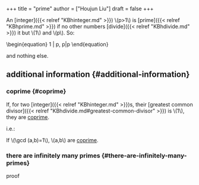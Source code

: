 +++
title = "prime"
author = ["Houjun Liu"]
draft = false
+++

An [integer]({{< relref "KBhinteger.md" >}}) \\(p>1\\) is [prime]({{< relref "KBhprime.md" >}}) if no other numbers [divide]({{< relref "KBhdivide.md" >}}) it but \\(1\\) and \\(p\\). So:

\begin{equation}
1 | p, p|p
\end{equation}

and nothing else.


## additional information {#additional-information}


### coprime {#coprime}

If, for two [integer]({{< relref "KBhinteger.md" >}})s, their [greatest common divisor]({{< relref "KBhdivide.md#greatest-common-divisor" >}}) is \\(1\\), they are [coprime](#coprime).

i.e.:

If \\(\gcd (a,b)=1\\), \\(a,b\\)  are [coprime](#coprime).


### there are infinitely many primes {#there-are-infinitely-many-primes}

proof
